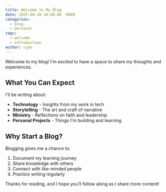 ```yaml
---
title: Welcome to My Blog
date: 2025-08-10 10:00:00 -0600
categories:
  - blog
  - personal
tags:
  - welcome
  - introduction
author: ryan
---
```

Welcome to my blog! I'm excited to have a space to share my thoughts and experiences.

## What You Can Expect

I'll be writing about:

- **Technology** - Insights from my work in tech
- **Storytelling** - The art and craft of narrative
- **Ministry** - Reflections on faith and leadership
- **Personal Projects** - Things I'm building and learning

## Why Start a Blog?

Blogging gives me a chance to:

1. Document my learning journey
2. Share knowledge with others
3. Connect with like-minded people
4. Practice writing regularly

Thanks for reading, and I hope you'll follow along as I share more content!
